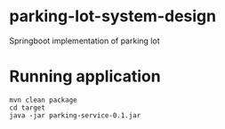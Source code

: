 # parking-lot-system-design
Springboot implementation of parking lot

# Running application
```
mvn clean package
cd target
java -jar parking-service-0.1.jar
```
